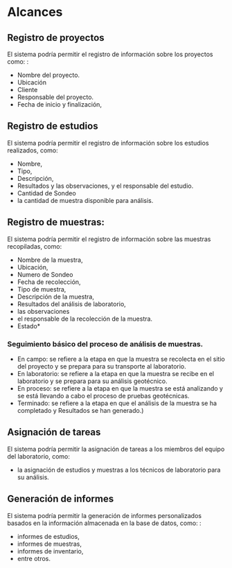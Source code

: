 
# Alcances
## Registro de proyectos
El sistema podría permitir el registro de información sobre los proyectos como: :
* Nombre del proyecto.
* Ubicación
* Cliente 
* Responsable del proyecto.
* Fecha de inicio y finalización,

## Registro de estudios
El sistema podría permitir el registro de información sobre los estudios realizados, como:  
* Nombre,
* Tipo, 
* Descripción,
*  Resultados y las observaciones, y el responsable del estudio.
*  Cantidad de Sondeo
*  la cantidad de muestra disponible para análisis.


## Registro de muestras:
El sistema podría permitir el registro de información sobre las muestras recopiladas, como:
* Nombre de la muestra,
* Ubicación,
* Numero de Sondeo
* Fecha de recolección,
* Tipo de muestra,
* Descripción de la muestra,
* Resultados del análisis de laboratorio,
* las observaciones
* el responsable de la recolección de la muestra.
* Estado*
### Seguimiento básico del proceso de análisis de muestras.

* En campo: se refiere a la etapa en que la muestra se recolecta en el sitio del proyecto y se prepara para su transporte al laboratorio.
* En laboratorio: se refiere a la etapa en que la muestra se recibe en el laboratorio y se prepara para su análisis geotécnico.
* En proceso: se refiere a la etapa en que la muestra se está analizando y se está llevando a cabo el proceso de pruebas geotécnicas.
* Terminado: se refiere a la etapa en que el análisis de la muestra se ha completado y Resultados se han generado.)

## Asignación de tareas
El sistema podría permitir la asignación de tareas a los miembros del equipo del laboratorio, como:
* la asignación de estudios y muestras a los técnicos de laboratorio para su análisis.

## Generación de informes
El sistema podría permitir la generación de informes personalizados basados en la información almacenada en la base de datos, como: : 
* informes de estudios,
* informes de muestras,
* informes de inventario,
* entre otros.
